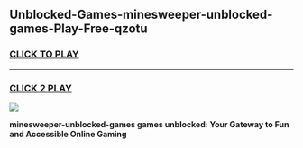 
## Unblocked-Games-minesweeper-unblocked-games-Play-Free-qzotu
<h3>
<a href="https://premium76.site?title=minesweeper-unblocked-games&ref=09A">CLICK TO PLAY</a></h3>
<hr>

<h3>
<a href="https://premium76.site?title=minesweeper-unblocked-games&ref=09A">CLICK 2 PLAY</a>
  
</h3>

<a href="https://premium76.site?title=minesweeper-unblocked-games&ref=09A"><img src="https://clearcache.store/games.png"></a>


**minesweeper-unblocked-games games unblocked: Your Gateway to Fun and Accessible Online Gaming**
